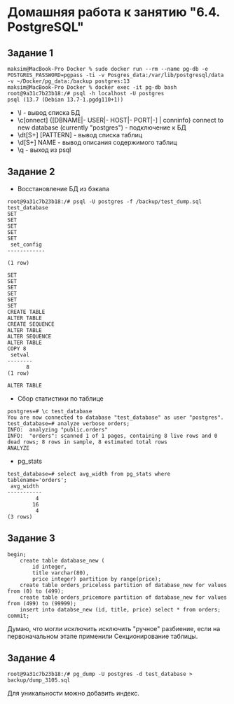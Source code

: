 # Домашняя работа к занятию "6.4. PostgreSQL"

##  Задание 1
```
maksim@MacBook-Pro Docker % sudo docker run --rm --name pg-db -e POSTGRES_PASSWORD=pgpass -ti -v Posgres_data:/var/lib/postgresql/data -v ~/Docker/pg_data:/backup postgres:13
maksim@MacBook-Pro Docker % docker exec -it pg-db bash
root@9a31c7b23b18:/# psql -h localhost -U postgres
psql (13.7 (Debian 13.7-1.pgdg110+1))
```
- \l - вывод списка БД
- \c[onnect] {[DBNAME|- USER|- HOST|- PORT|-] | conninfo} connect to new database (currently "postgres") - подключение к БД
- \dt[S+] [PATTERN] - вывод списка таблиц
- \d[S+]  NAME - вывод описания содержимого таблиц
- \q - выход из psql

## Задание 2
- Восстановление БД из бэкапа
```
root@9a31c7b23b18:/# psql -U postgres -f /backup/test_dump.sql test_database
SET
SET
SET
SET
SET
 set_config
------------

(1 row)

SET
SET
SET
SET
SET
SET
CREATE TABLE
ALTER TABLE
CREATE SEQUENCE
ALTER TABLE
ALTER SEQUENCE
ALTER TABLE
COPY 8
 setval
--------
      8
(1 row)

ALTER TABLE
```
- Сбор статистики по таблице
```
postgres=# \c test_database
You are now connected to database "test_database" as user "postgres".
test_database=# analyze verbose orders;
INFO:  analyzing "public.orders"
INFO:  "orders": scanned 1 of 1 pages, containing 8 live rows and 0 dead rows; 8 rows in sample, 8 estimated total rows
ANALYZE
```
- pg_stats
```
test_database=# select avg_width from pg_stats where tablename='orders';
 avg_width
-----------
         4
        16
         4
(3 rows)
```

## Задание 3
```
begin;
    create table database_new (
        id integer,
        title varchar(80),
        price integer) partition by range(price);
    create table orders_priceless partition of database_new for values from (0) to (499);
    create table orders_pricemore partition of database_new for values from (499) to (99999);
    insert into databse_new (id, title, price) select * from orders;
commit;
```
Думаю, что могли исключить исключить "ручное" разбиение, если на первоначальном этапе применили Секционирование таблицы.

## Задание 4
```
root@9a31c7b23b18:/# pg_dump -U postgres -d test_database > backup/dump_3105.sql
```
Для уникальности можно добавить индекс.
